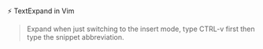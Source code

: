 ⚡ TextExpand in Vim

> Expand when just switching to the insert mode, type CTRL-v first then type the snippet abbreviation.
